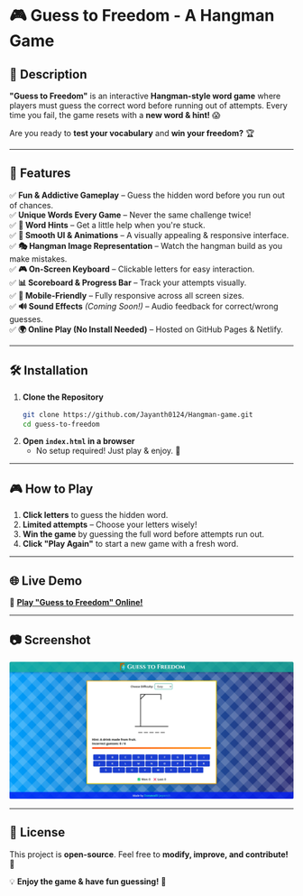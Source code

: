 # 🎮 Guess to Freedom - A Hangman Game

## 📝 Description
**"Guess to Freedom"** is an interactive **Hangman-style word game** where players must guess the correct word before running out of attempts. Every time you fail, the game resets with a **new word & hint!** 😱  

Are you ready to **test your vocabulary** and **win your freedom?** 🏆

---

## 🚀 Features
✅ **Fun & Addictive Gameplay** – Guess the hidden word before you run out of chances.  
✅ **Unique Words Every Game** – Never the same challenge twice!  
✅ **📜 Word Hints** – Get a little help when you're stuck.  
✅ **🎨 Smooth UI & Animations** – A visually appealing & responsive interface.  
✅ **🎭 Hangman Image Representation** – Watch the hangman build as you make mistakes.  
✅ **🎮 On-Screen Keyboard** – Clickable letters for easy interaction.  
✅ **📊 Scoreboard & Progress Bar** – Track your attempts visually.  
✅ **🔄 Mobile-Friendly** – Fully responsive across all screen sizes.  
✅ **🔊 Sound Effects** *(Coming Soon!)* – Audio feedback for correct/wrong guesses.  
✅ **🌍 Online Play (No Install Needed)** – Hosted on GitHub Pages & Netlify.  

---

## 🛠 Installation
1. **Clone the Repository**
   ```bash
   git clone https://github.com/Jayanth0124/Hangman-game.git
   cd guess-to-freedom
   ```
2. **Open `index.html` in a browser**
   - No setup required! Just play & enjoy. 🎉

---

## 🎮 How to Play
1. **Click letters** to guess the hidden word.  
2. **Limited attempts** – Choose your letters wisely!  
3. **Win the game** by guessing the full word before attempts run out.  
4. **Click "Play Again"** to start a new game with a fresh word.  

---

## 🌐 Live Demo
🔗 **[Play "Guess to Freedom" Online!](https://lettermind.netlify.app/)**  

---

## 📷 Screenshot
![Game Preview](images/image.png)

---

## 📜 License
This project is **open-source**. Feel free to **modify, improve, and contribute!** 🚀  

💡 **Enjoy the game & have fun guessing!** 🎯

